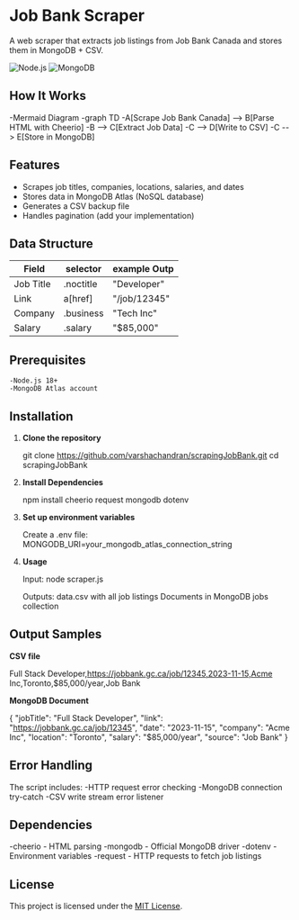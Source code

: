 # Job Bank Scraper 

A web scraper that extracts job listings from Job Bank Canada and stores them in MongoDB + CSV.

![Node.js](https://img.shields.io/badge/Node.js-14.x+-green)
![MongoDB](https://img.shields.io/badge/MongoDB-Atlas-blue)

## How It Works

-Mermaid Diagram
-graph TD
-A[Scrape Job Bank Canada] --> B[Parse HTML with Cheerio]
-B --> C[Extract Job Data]
-C --> D[Write to CSV]
-C --> E[Store in MongoDB]

## Features 
- Scrapes job titles, companies, locations, salaries, and dates
- Stores data in MongoDB Atlas (NoSQL database)
- Generates a CSV backup file
- Handles pagination (add your implementation)

## Data Structure

|     Field      |  selector    | example Outp |
|----------------|--------------|--------------|
| Job Title      | .noctitle    | "Developer"  |
| Link           | a[href]      | "/job/12345" |
| Company        | .business    | "Tech Inc"   |
| Salary         | .salary	    | "$85,000"    |


## Prerequisites

    -Node.js 18+
    -MongoDB Atlas account

## Installation 

1. **Clone the repository**
   
   git clone https://github.com/varshachandran/scrapingJobBank.git
   cd scrapingJobBank

2. **Install Dependencies**

   npm install cheerio request mongodb dotenv

3. **Set up environment variables**

   Create a .env file:
    MONGODB_URI=your_mongodb_atlas_connection_string

4. **Usage**

   Input:
   node scraper.js

   Outputs:
   data.csv with all job listings
   Documents in MongoDB jobs collection

## Output Samples

  **CSV file**

  Full Stack Developer,https://jobbank.gc.ca/job/12345,2023-11-15,Acme Inc,Toronto,$85,000/year,Job Bank

  **MongoDB Document**

  {
  "jobTitle": "Full Stack Developer",
  "link": "https://jobbank.gc.ca/job/12345",
  "date": "2023-11-15",
  "company": "Acme Inc",
  "location": "Toronto",
  "salary": "$85,000/year",
  "source": "Job Bank"
  }

## Error Handling

  The script includes:
  -HTTP request error checking
  -MongoDB connection try-catch
  -CSV write stream error listener

## Dependencies 

   -cheerio - HTML parsing
   -mongodb - Official MongoDB driver
   -dotenv - Environment variables
   -request - HTTP requests to fetch job listings 

## License

This project is licensed under the [MIT License](LICENSE).

  
